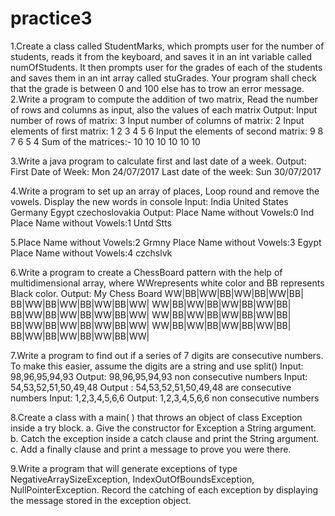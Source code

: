 # practice3

1.Create a class called StudentMarks, which prompts user for the number of students, reads it from the keyboard, and saves it in an int variable called numOfStudents. It then prompts user for the grades of each of the students and saves them in an int array called stuGrades. Your program shall check that the grade is between 0 and 100 else has to trow an error message.
2.Write a program to compute the addition of two matrix, Read the number of rows and columns as input, also the values of each matrix Output: Input number of rows of matrix: 3 Input number of columns of matrix: 2 Input elements of first matrix: 1 2 3 4 5 6 Input the elements of second matrix: 9 8 7 6 5 4 Sum of the matrices:- 10 10 10 10 10 10

3.Write a java program to calculate first and last date of a week. Output: First Date of Week: Mon 24/07/2017 Last date of the week: Sun 30/07/2017

4.Write a program to set up an array of places, Loop round and remove the vowels. Display the new words in console Input: India United States Germany Egypt czechoslovakia Output: Place Name without Vowels:0 Ind Place Name without Vowels:1 Untd Stts

5.Place Name without Vowels:2 Grmny Place Name without Vowels:3 Egypt Place Name without Vowels:4 czchslvk

6.Write a program to create a ChessBoard pattern with the help of multidimensional array, where WWrepresents white color and BB represents Black color. Output: My Chess Board WW|BB|WW|BB|WW|BB|WW|BB| BB|WW|BB|WW|BB|WW|BB|WW| WW|BB|WW|BB|WW|BB|WW|BB| BB|WW|BB|WW|BB|WW|BB|WW| WW|BB|WW|BB|WW|BB|WW|BB| BB|WW|BB|WW|BB|WW|BB|WW| WW|BB|WW|BB|WW|BB|WW|BB| BB|WW|BB|WW|BB|WW|BB|WW|

7.Write a program to find out if a series of 7 digits are consecutive numbers. To make this easier, assume the digits are a string and use split() Input: 98,96,95,94,93 Output: 98,96,95,94,93 non consecutive numbers Input: 54,53,52,51,50,49,48 Output : 54,53,52,51,50,49,48 are consecutive numbers Input: 1,2,3,4,5,6,6 Output: 1,2,3,4,5,6,6 non consecutive numbers

8.Create a class with a main( ) that throws an object of class Exception inside a try block. a. Give the constructor for Exception a String argument. b. Catch the exception inside a catch clause and print the String argument. c. Add a finally clause and print a message to prove you were there.

9.Write a program that will generate exceptions of type NegativeArraySizeException, IndexOutOfBoundsException, NullPointerException. Record the catching of each exception by displaying the message stored in the exception object.
